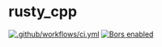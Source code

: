 # rusty_cpp

[![.github/workflows/ci.yml](https://github.com/EFanZh/rusty_cpp/workflows/.github/workflows/ci.yml/badge.svg)](https://github.com/EFanZh/rusty_cpp/actions?query=workflow%3A.github%2Fworkflows%2Fci.yml)
[![Bors enabled](https://bors.tech/images/badge_small.svg)](https://app.bors.tech/repositories/23808)
